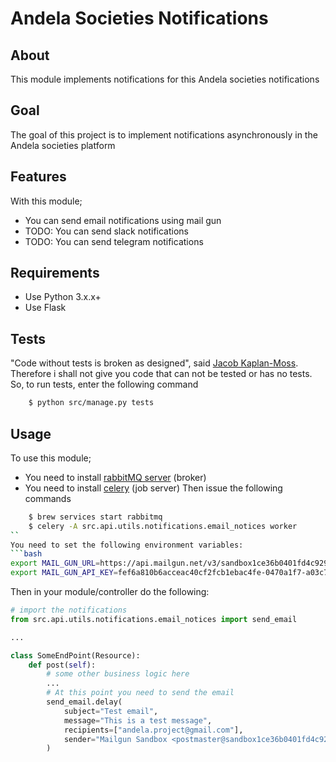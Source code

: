 # Andela Societies Notifications
## About
This module implements notifications for this Andela societies notifications
## Goal
The goal of this project is to implement notifications asynchronously in the Andela societies platform
## Features
With this module;
- You can send email notifications using mail gun
- TODO: You can send slack notifications
- TODO: You can send telegram notifications
## Requirements
- Use Python 3.x.x+
- Use Flask
## Tests
"Code without tests is broken as designed", said  [Jacob Kaplan-Moss](https://jacobian.org/writing/django-apps-with-buildout/#s-create-a-test-wrapper). Therefore i shall not give you code that
can not be tested or has no tests. So, to run tests, enter the following command
```sh
    $ python src/manage.py tests
```
## Usage
To use this module;
- You need to install [rabbitMQ server](https://www.rabbitmq.com/install-standalone-mac.html) (broker)
- You need to install [celery](http://docs.celeryproject.org/en/latest/getting-started/first-steps-with-celery.html) (job server)
Then issue the following commands
```sh
    $ brew services start rabbitmq
    $ celery -A src.api.utils.notifications.email_notices worker
``
You need to set the following environment variables:
```bash
export MAIL_GUN_URL=https://api.mailgun.net/v3/sandbox1ce36b0401fd4c929ee864bc19bf44e7.mailgun.org/messages
export MAIL_GUN_API_KEY=fef6a810b6acceac40cf2fcb1ebac4fe-0470a1f7-a03c7123
```
Then in your module/controller do the following:
```python
# import the notifications
from src.api.utils.notifications.email_notices import send_email

...

class SomeEndPoint(Resource):
    def post(self):
        # some other business logic here
        ...
        # At this point you need to send the email
        send_email.delay(
            subject="Test email",
            message="This is a test message",
            recipients=["andela.project@gmail.com"],
            sender="Mailgun Sandbox <postmaster@sandbox1ce36b0401fd4c929ee864bc19bf44e7.mailgun.org>"
        )
```
